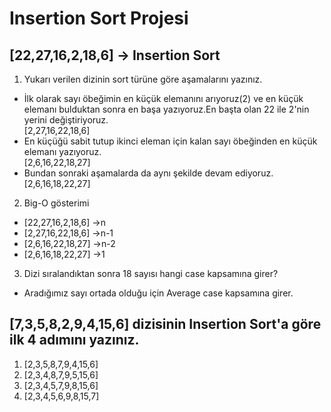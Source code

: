 # Insertion Sort Projesi
## [22,27,16,2,18,6] -> Insertion Sort

1. Yukarı verilen dizinin sort türüne göre aşamalarını yazınız.
+ İlk olarak sayı öbeğimin en küçük elemanını arıyoruz(2) ve en küçük elemanı bulduktan sonra en başa yazıyoruz.En başta olan 22 ile 2'nin yerini değiştiriyoruz.  
[2,27,16,22,18,6]
+ En küçüğü sabit tutup ikinci eleman için kalan sayı öbeğinden en küçük elemanı yazıyoruz.  
[2,6,16,22,18,27]
+ Bundan sonraki aşamalarda da aynı şekilde devam ediyoruz.  
[2,6,16,18,22,27]

2. Big-O gösterimi
+ [22,27,16,2,18,6] ->n
+ [2,27,16,22,18,6] ->n-1
+ [2,6,16,22,18,27] ->n-2
+ [2,6,16,18,22,27] ->1

3. Dizi sıralandıktan sonra 18 sayısı hangi case kapsamına girer?
+ Aradığımız sayı ortada olduğu için Average case kapsamına girer.

## [7,3,5,8,2,9,4,15,6] dizisinin Insertion Sort'a göre ilk 4 adımını yazınız.
1. [2,3,5,8,7,9,4,15,6]
2. [2,3,4,8,7,9,5,15,6]
3. [2,3,4,5,7,9,8,15,6]
4. [2,3,4,5,6,9,8,15,7]
